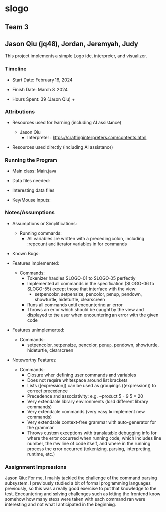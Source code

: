 # slogo

## Team 3

## Jason Qiu (jq48), Jordan, Jeremyah, Judy

This project implements a simple Logo ide, interpreter, and visualizer.

### Timeline

* Start Date: February 16, 2024

* Finish Date: March 8, 2024

* Hours Spent: 39 (Jason Qiu) +

### Attributions

* Resources used for learning (including AI assistance)
    * Jason Qiu
        * Interpreter : https://craftinginterpreters.com/contents.html

* Resources used directly (including AI assistance)

### Running the Program

* Main class: Main.java

* Data files needed:

* Interesting data files:

* Key/Mouse inputs:

### Notes/Assumptions

* Assumptions or Simplifications:
    * Running commands:
        * All variables are written with a preceding colon, including :repcount and iterator
          variables in for commands

* Known Bugs:

* Features implemented:
    * Commands:
        * Tokenizer handles SLOGO-01 to SLOGO-05 perfectly
        * Implemented all commands in the specification (SLOGO-06 to SLOGO-55) except those that
          interface with the view:
            * setpencolor, setpensize, pencolor, penup, pendown, showturtle, hideturtle, clearscreen
        * Runs all commands until encountering an error
        * Throws an error which should be caught by the view and displayed to the user when
          encountering an error with the given code

* Features unimplemented:
    * Commands:
        * setpencolor, setpensize, pencolor, penup, pendown, showturtle, hideturtle, clearscreen

* Noteworthy Features:
    * Commands:
        * Closure when defining user commands and variables
        * Does not require whitespace around list brackets
        * Lists ([expression]) can be used as groupings ((expression)) to correct precedence
        * Precedence and associativity: e.g. ~product 5 - 9 5 = 20
        * Very extendable library environments (load different library commands)
        * Very extendable commands (very easy to implement new commands)
        * Very extendable context-free grammar with auto-generator for the grammar
        * Throws custom exceptions with translatable debugging info for where the error occurred
          when running code, which includes line number, the raw line of code itself, and where in
          the running process the error occurred (tokenizing, parsing, interpreting, runtime, etc.)

### Assignment Impressions

Jason Qiu: For me, I mainly tackled the challenge of the command parsing subsystem. I previously
studied a bit of formal programming languages previously, so this was a really good exercise to put
that knowledge to the test. Encountering and solving challenges such as letting the frontend know
somehow how many steps were taken with each command ran were interesting and not what I anticipated
in the beginning.